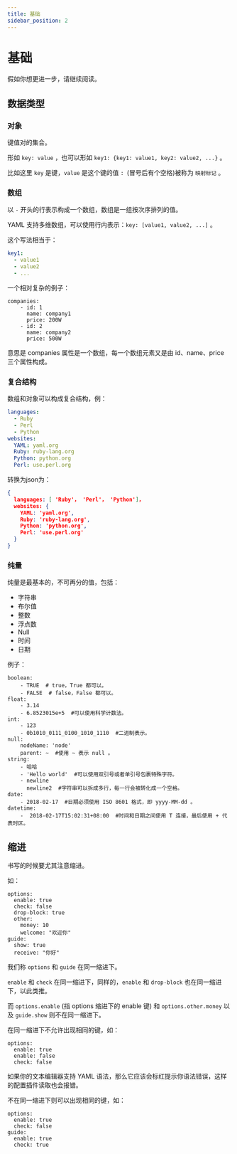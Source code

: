 ```yaml
---
title: 基础
sidebar_position: 2
---
```


# 基础

假如你想更进一步，请继续阅读。

## 数据类型

### 对象
键值对的集合。

形如 `key: value` ，也可以形如 `key1: {key1: value1, key2: value2, ...}` 。

比如这里 `key` 是键，`value` 是这个键的值 `: `(冒号后有个空格)被称为 `映射标记` 。

### 数组
以 `-` 开头的行表示构成一个数组，数组是一组按次序排列的值。

YAML 支持多维数组，可以使用行内表示：`key: [value1, value2, ...]` 。

这个写法相当于：
```yaml
key1:
  - value1
  - value2
  - ...
```

一个相对复杂的例子：
```
companies:
    - id: 1
      name: company1
      price: 200W
    - id: 2
      name: company2
      price: 500W
```
意思是 companies 属性是一个数组，每一个数组元素又是由 id、name、price 三个属性构成。

### 复合结构
数组和对象可以构成复合结构，例：

```yaml
languages:
  - Ruby
  - Perl
  - Python
websites:
  YAML: yaml.org
  Ruby: ruby-lang.org
  Python: python.org
  Perl: use.perl.org
```

转换为json为：
```json
{
  languages: [ 'Ruby'， 'Perl'， 'Python']，
  websites: {
    YAML: 'yaml.org',
    Ruby: 'ruby-lang.org',
    Python: 'python.org',
    Perl: 'use.perl.org'
  }
}
```

### 纯量
纯量是最基本的，不可再分的值，包括：
- 字符串
- 布尔值
- 整数
- 浮点数
- Null
- 时间
- 日期

例子：
```
boolean:
    - TRUE  # true，True 都可以。
    - FALSE  # false，False 都可以。
float:
    - 3.14
    - 6.8523015e+5  #可以使用科学计数法。
int:
    - 123
    - 0b1010_0111_0100_1010_1110  #二进制表示。
null:
    nodeName: 'node'
    parent: ~  #使用 ~ 表示 null 。
string:
    - 哈哈
    - 'Hello world'  #可以使用双引号或者单引号包裹特殊字符。
    - newline
      newline2  #字符串可以拆成多行，每一行会被转化成一个空格。
date:
    - 2018-02-17  #日期必须使用 ISO 8601 格式，即 yyyy-MM-dd 。
datetime:
    -  2018-02-17T15:02:31+08:00  #时间和日期之间使用 T 连接，最后使用 + 代表时区。
```

## 缩进
书写的时候要尤其注意缩进。

如：
```
options:
  enable: true
  check: false
  drop-block: true
  other:
    money: 10
    welcome: "欢迎你"
guide:
  show: true
  receive: "你好"
```

我们称 `options` 和 `guide` 在同一缩进下。

`enable` 和 `check` 在同一缩进下，同样的，`enable` 和 `drop-block` 也在同一缩进下，以此类推。

而 `options.enable` (指 options 缩进下的 enable 键) 和 `options.other.money` 以及 `guide.show` 则不在同一缩进下。

在同一缩进下不允许出现相同的键，如：

```
options:
  enable: true
  enable: false
  check: false
```

如果你的文本编辑器支持 YAML 语法，那么它应该会标红提示你语法错误，这样的配置插件读取也会报错。

不在同一缩进下则可以出现相同的键，如：

```
options:
  enable: true
  check: false
guide:
  enable: true
  check: true
```